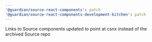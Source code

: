 ```yaml
---
'@guardian/source-react-components': patch
'@guardian/source-react-components-development-kitchen': patch
---
```


Links to Source components updated to point at csnx instead of the archived Source repo
